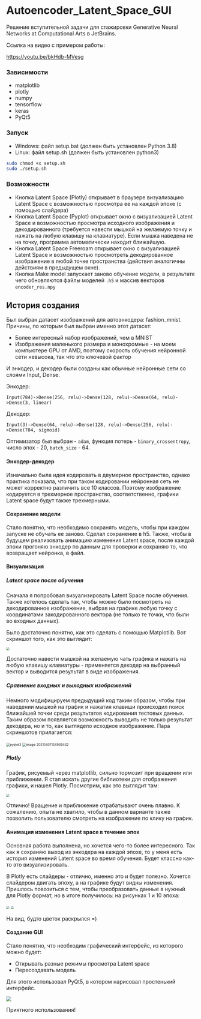 # Autoencoder_Latent_Space_GUI
Решение вступительной задачи для стажировки Generative Neural Networks at Computational Arts в JetBrains.

Ссылка на видео с примером работы:

https://youtu.be/bkHdb-MVesg

### Зависимости

* matplotlib
* plotly
* numpy
* tensorflow
* keras
* PyQt5

###  Запуск

* Windows: файл setup.bat (должен быть установлен Python 3.8)
* Linux: файл setup.sh (должен быть установлен python3)

```sh
sudo chmod +x setup.sh
sudo ./setup.sh
```

### Возможности

* Кнопка Latent Space (Plotly) открывает в браузере визуализацию Latent Space с возможностью просмотра ее на каждой эпохе (с помощью слайдера)
* Кнопка Latent Space (Pyplot) открывает окно с визуализацией Latent Space и возможностью просмотра исходного изображения и декодированного (требуется навести мышкой на желаемую точку и нажать на любую клавишу на клавиатуре). Если мышка наведена не на точку, программа автоматически находит ближайшую.
* Кнопка Latent Space Freeroam открывает окно с визуализацией Latent Space и возможностью просмотреть декодированное изображение в любой точке пространства (действия аналогичны действиям в предыдущем окне).
* Кнопка Make model запускает заново обучение модели, в результате чего обновляются файлы моделей `.h5` и массив векторов `encoder_res.npy`

## История создания

Был выбран датасет изображений для автоэнкодера: fashion_mnist. Причины, по которым был выбран именно этот датасет:

* Более интересный набор изображений, чем в MNIST
* Изображения маленького размера и монохромные - на моем компьютере GPU от AMD, поэтому скорость обучения нейронной сети невысока, так что это ключевой фактор

И энкодер, и декодер были созданы как обычные нейронные сети со слоями Input, Dense.

Энкодер:

`Input(784)->Dense(256, relu)->Dense(128, relu)->Dense(64, relu)->Dense(3, linear) `

Декодер:

`Input(3)->Dense(64, relu)->Dense(128, relu)->Dense(256, relu)->Dense(784, sigmoid)`

Оптимизатор был выбран - `adam`, функция потерь - `binary_crossentropy`, число эпох - 20, `batch_size` - 64.

#### Энкодер-декодер

Изначально была идея кодировать в двумерное пространство, однако практика показала, что при таком кодировании нейронная сеть не может корректно различить все 10 классов. Поэтому изображение кодируется в трехмерное пространство, соответственно, графики Latent space будут также трехмерными.

#### Сохранение модели

Стало понятно, что необходимо сохранять модель, чтобы при каждом запуске не обучать ее заново. Сделал сохранение в h5. Также, чтобы в будущем реализовать анимацию изменения Latent space, после каждой эпохи прогоняю энкодер по данным для проверки и сохраняю то, что возвращает нейронка, в файл.

#### Визуализация

##### Latent space после обучения

Сначала я попробовал визуализировать Latent Space после обучения. Также хотелось сделать так, чтобы можно было посмотреть на декодированное изображение, выбрав на графике любую точку с координатами закодированного вектора (не только те точки, что были во входных данных). 

Было достаточно понятно, как это сделать с помощью Matplotlib. Вот скриншот того, как это выглядит:

<img src=".\images\pyplot1.png" style="zoom: 50%;" />

Достаточно навести мышкой на желаемую чать графика и нажать на любую клавишу клавиатуры - применяется декодер на выбранный вектор и выводится результат в виде изображения.

##### Сравнение входных и выходных изображений

Немного модифицируем предыдущий код таким образом, чтобы при наведении мышкой на график и нажатия клавиши происходил поиск ближайшей точки среди результатов кодирования тестовых данных. Таким образом появляется возможность выводить не только результат декодера, но и то, как выглядело исходное изображение. Пара скриншотов прилагается:

<img src=".\images\pyplot3.png" alt="pyplot3" style="zoom:60%;" />

<img src="C:\Users\papa\AppData\Roaming\Typora\typora-user-images\image-20210407144949442.png" alt="image-20210407144949442" style="zoom:60%;" />

##### Plotly

График, рисуемый через matplotlib, сильно тормозит при вращении или приближении. Я стал искать другие библиотеки для отображения графики, и нашел Plotly. Посмотрим, как это выглядит там:

<img src=".\images\plotly1.png" style="zoom:50%;" />

Отлично! Вращение и приближение отрабатывают очень плавно. К сожалению, опыта не хватило, чтобы в данном варианте также позволить пользователю смотреть на изображение по клику на график.

#### Анимация изменения Latent space в течение эпох

Основная работа выполнена, но хочется чего-то более интересного. Так как я сохраняю выход из энкодера на каждой эпохе, то у меня есть история изменений Latent space во время обучения. Будет классно как-то это визуализировать.

В Plotly есть слайдеры - отлично, именно это и будет полезно. Хочется слайдером двигать эпоху, а на графике будут видны изменения. Пришлось повозиться с тем, чтобы преобразовать данные в нужный для Plotly формат, но в итоге получилось: на рисунках 1 и 10 эпоха:

<img src=".\images\plotly2.png" style="zoom:50%;" />

<img src=".\images\plotly3.png" style="zoom:50%;" />

На вид, будто цветок раскрылся =)

#### Создание GUI

Стало понятно, что необходим графический интерфейс, из которого можно будет:

* Открывать разные режимы просмотра Latent space
* Пересоздавать модель

Для этого использовал PyQt5, в котором нарисовал простенький интерфейс.

<img src=".\images\gui.png" style="zoom:80%;" />



Приятного использования!